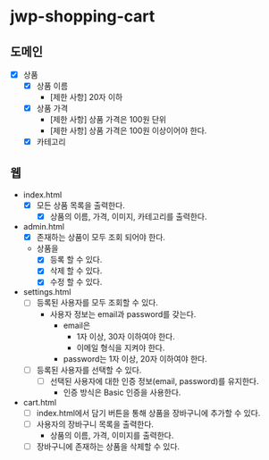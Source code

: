 # jwp-shopping-cart

## 도메인

- [X] 상품
    - [X] 상품 이름
        - [제한 사항] 20자 이하
    - [X] 상품 가격
        - [제한 사항] 상품 가격은 100원 단위
        - [제한 사항] 상품 가격은 100원 이상이어야 한다.
    - [X] 카테고리

## 웹

- index.html
    - [X] 모든 상품 목록을 출력한다.
        - [X] 상품의 이름, 가격, 이미지, 카테고리를 출력한다.

- admin.html
    - [X] 존재하는 상품이 모두 조회 되어야 한다.
    - 상품을
        - [X] 등록 할 수 있다.
        - [X] 삭제 할 수 있다.
        - [X] 수정 할 수 있다.

- settings.html
    - [ ] 등록된 사용자를 모두 조회할 수 있다.
        - 사용자 정보는 email과 password를 갖는다.
          - email은
            - 1자 이상, 30자 이하여야 한다.
            - 이메일 형식을 지켜야 한다.
          - password는 1자 이상, 20자 이하여야 한다.
    - [ ] 등록된 사용자를 선택할 수 있다.
      - [ ] 선택된 사용자에 대한 인증 정보(email, password)를 유지한다.
        - 인증 방식은 Basic 인증을 사용한다.

- cart.html
  - [ ] index.html에서 담기 버튼을 통해 상품을 장바구니에 추가할 수 있다.
  - [ ] 사용자의 장바구니 목록을 출력한다.
    - 상품의 이름, 가격, 이미지를 출력한다.
  - [ ] 장바구니에 존재하는 상품을 삭제할 수 있다.
